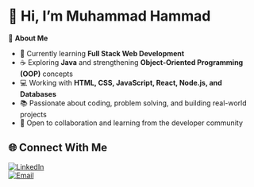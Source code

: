 # 👋 Hi, I’m Muhammad Hammad  

🚀 **About Me**  
- 🌱 Currently learning **Full Stack Web Development**  
- ☕ Exploring **Java** and strengthening **Object-Oriented Programming (OOP)** concepts  
- 💻 Working with **HTML, CSS, JavaScript, React, Node.js, and Databases**  
- 📚 Passionate about coding, problem solving, and building real-world projects  
- 🤝 Open to collaboration and learning from the developer community  



## 🌐 Connect With Me  
[![LinkedIn](https://img.shields.io/badge/LinkedIn-blue?logo=linkedin&logoColor=white)](https://linkedin.com)  
[![Email](https://img.shields.io/badge/Email-D14836?logo=gmail&logoColor=white)](mailto:youremail@g)
